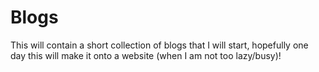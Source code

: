# Blogs

This will contain a short collection of blogs that I will start, hopefully one
day this will make it onto a website (when I am not too lazy/busy)!

